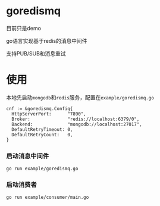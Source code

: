 # goredismq
目前只是demo

go语言实现基于redis的消息中间件

支持PUB/SUB和消息重试

# 使用
本地先启动`mongodb`和`redis`服务，配置在`example/goredismq.go`
```
cnf := &goredismq.Config{
  HttpServerPort:      "7890",
  Broker:              "redis://localhost:6379/0",
  Backend:             "mongodb://localhost:27017",
  DefaultRetryTimeout: 0,
  DefaultRetryCount:   0,
}
```
### 启动消息中间件
```
go run example/goredismq.go
```

### 启动消费者
```
go run example/consumer/main.go
```